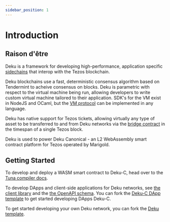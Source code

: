 ```yaml
---
sidebar_position: 1
---
```


# Introduction

## Raison d'être

Deku is a framework for developing high-performance, application specific [sidechains](https://www.marigold.dev/post/announcing-deku-c-betanet) that interop with the Tezos blockchain.

Deku blockchains use a fast, deterministic consensus algorithm based on Tendermint to acheive
consensus on blocks. Deku is parametric with respect to the virtual machine being run,
allowing developers to write custom virtual machine tailored to their application. SDK's for the VM exist
in NodeJS and OCaml, but the [VM protocol](https://github.com/marigold-dev/deku/blob/main/src/external_vm/external_vm_server.ml) can be implemented in any language.

Deku has native support for Tezos tickets, allowing virtually any type of asset to be transferred
to and from Deku networks via the [bridge contract](https://github.com/marigold-dev/deku/blob/main/src/tezos_interop/consensus.mligo) in the timespan of a single Tezos block.

Deku is used to power Deku Canonical - an L2 WebAssembly smart contract platform for Tezos operated by Marigold.

## Getting Started

To develop and deploy a WASM smart contract to Deku-C, head over to the [Tuna compiler docs](https://github.com/marigold-dev/tuna).

To develop DApps and client-side applications for Deku networks, see [the client library](https://github.com/marigold-dev/deku/tree/main/client) and the [the OpenAPI schema](https://github.com/marigold-dev/deku/blob/main/docs/api.json). You can fork the [Deku-C DApp template](https://github.com/marigold-dev/deku-c-dapp-template) to get started developing DApps Deku-C.

To get started developing your own Deku network, you can fork the [Deku template](https://github.com/marigold-dev/deku-template).


<!---
Vive la france
-->